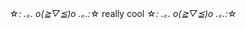 ☆*: .｡. o(≧▽≦)o .｡.:*☆ 
       really cool
☆*: .｡. o(≧▽≦)o .｡.:*☆ 


<!---
Amiko69/Amiko69 is a ✨ special ✨ repository because its `README.md` (this file) appears on your GitHub profile.
You can click the Preview link to take a look at your changes.
--->
